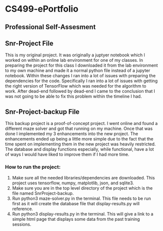 # CS499-ePortfolio

## Professional Self-Assesment


## Snr-Project File
This is my original project. It was originally a juptyer notebook which I worked on within an online lab environment for one of my classes. In preparing the project for this class I downloaded it from the lab environment to my own machine and made it a normal python file instead of a jupyter notebook. Within these changes I ran into a lot of issues with preparing the dependencies for the code. Specifically I ran into a lot of issues with getting the right version of TensorFlow which was needed for the algorithm to work. After dead-end followed by dead-end I came to the conclusion that I was not going to be able to fix this problem within the timeline I had.

## Snr-Project-backup File
This backup project is a proof-of-concept project. I went online and found a different maze solver and got that running on my machine. Once that was done I implemented my 3 enhancements into the new project. The enhancements ended up being a little more simple due to the fact that the time spent on implementing them in the new project was heavily restricted. The database and display functions especially, while functional, have a lot of ways I would have liked to improve them if I had more time.

### How to run the project:
1. Make sure all the needed libraries/dependencies are downloaded.
This project uses tensorflow, numpy, matplotlib, json, and sqlite3.
2. Make sure you are in the top level directory of the project which is the file named SnrProject-backup.
3. Run python3 maze-solver.py in the terminal.
This file needs to be run first as it will create the database file that display-results.py will reference.
4. Run python3 display-results.py in the terminal.
This will give a link to a simple html page that displays some data from the past training sessions.
